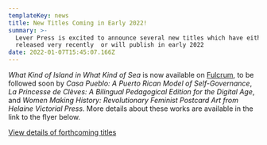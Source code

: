 ```yaml
---
templateKey: news
title: New Titles Coming in Early 2022!
summary: >-
  Lever Press is excited to announce several new titles which have either been
  released very recently  or will publish in early 2022
date: 2022-01-07T15:45:07.166Z
---
```

*What Kind of Island in What Kind of Sea* is now available on [Fulcrum](https://www.fulcrum.org/concern/monographs/4f16c537j?locale=en), to be followed soon by *Casa Pueblo: A Puerto Rican Model of Self-Governance*, *La Princesse de Clèves: A Bilingual Pedagogical Edition for the Digital Age*, and *Women Making History: Revolutionary Feminist Postcard Art from Helaine Victorial Press*. More details about these works are available in the link to the flyer below.

<a href="/assets/lever_coming2022_flyer.pdf">View details of forthcoming titles</a>